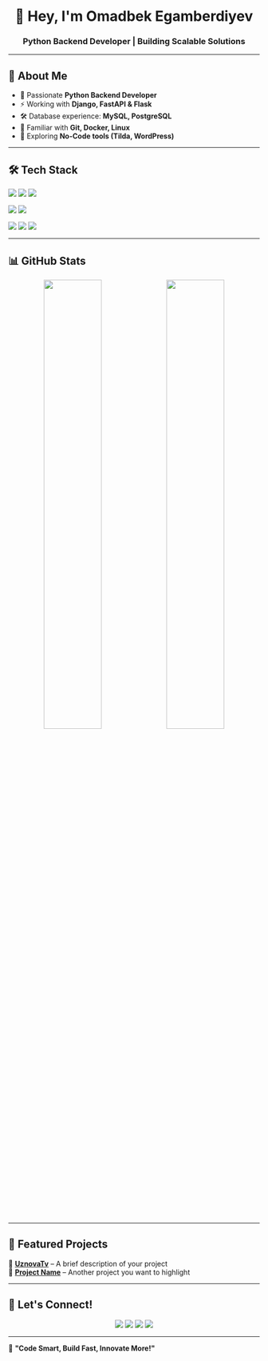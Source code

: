 <h1 align="center">👋 Hey, I'm Omadbek Egamberdiyev</h1>
<h3 align="center">Python Backend Developer | Building Scalable Solutions</h3>

---

## 🚀 About Me  

- 🐍 Passionate **Python Backend Developer**  
- ⚡ Working with **Django, FastAPI & Flask**  
- 🛠 Database experience: **MySQL, PostgreSQL**  
- 🔧 Familiar with **Git, Docker, Linux**  
- 🌱 Exploring **No-Code tools (Tilda, WordPress)**  

---

## 🛠 Tech Stack  

<p>
  <img src="https://img.shields.io/badge/Python-3776AB?style=for-the-badge&logo=python&logoColor=white" />
  <img src="https://img.shields.io/badge/Django-092E20?style=for-the-badge&logo=django&logoColor=white" />
  <img src="https://img.shields.io/badge/FastAPI-009688?style=for-the-badge&logo=fastapi&logoColor=white" />
</p>

<p>
  <img src="https://img.shields.io/badge/MySQL-4479A1?style=for-the-badge&logo=mysql&logoColor=white" />
  <img src="https://img.shields.io/badge/PostgreSQL-336791?style=for-the-badge&logo=postgresql&logoColor=white" />
</p>

<p>
  <img src="https://img.shields.io/badge/Git-F05032?style=for-the-badge&logo=git&logoColor=white" />
  <img src="https://img.shields.io/badge/Linux-FCC624?style=for-the-badge&logo=linux&logoColor=black" />
  <img src="https://img.shields.io/badge/Docker-2496ED?style=for-the-badge&logo=docker&logoColor=white" />
</p>

---

## 📊 GitHub Stats  

<p align="center">
  <img src="https://github-readme-stats.vercel.app/api?username=OmadbekEgamberdiyev&show_icons=true&theme=tokyonight" width="48%" />
  <img src="https://github-readme-streak-stats.herokuapp.com/?user=OmadbekEgamberdiyev&theme=tokyonight" width="48%" />
</p>

---

## 🌟 Featured Projects  
🚀 **[UznovaTv](#)** – A brief description of your project  
🚀 **[Project Name](#)** – Another project you want to highlight  


---

## 🔗 Let's Connect!  
<p align="center">
  <a href="https://t.me/softwaredeveloper_uz"><img src="https://img.shields.io/badge/Telegram-2CA5E0?style=for-the-badge&logo=telegram&logoColor=white" /></a>
  <a href="https://www.instagram.com/egamberdiyev__omadbek?utm_source=qr&igsh=c3BjMmR4dm02em5j"><img src="https://img.shields.io/badge/Instagram-E4405F?style=for-the-badge&logo=instagram&logoColor=white" /></a>
  <a href="https://www.youtube.com/@omaddevs"><img src="https://img.shields.io/badge/YouTube-FF0000?style=for-the-badge&logo=youtube&logoColor=white" /></a>
  <a href="mailto:omaddevs@gmail.com"><img src="https://img.shields.io/badge/Email-D14836?style=for-the-badge&logo=gmail&logoColor=white" /></a>
</p>

---

🚀 **"Code Smart, Build Fast, Innovate More!"**  
